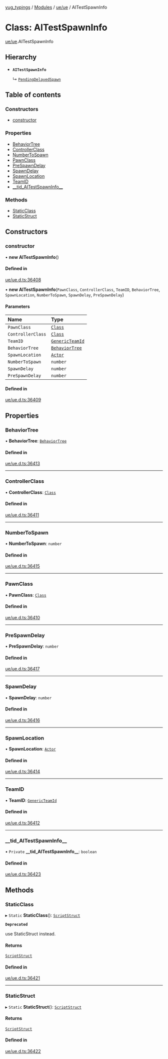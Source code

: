 [yug_typings](../README.md) / [Modules](../modules.md) / [ue/ue](../modules/ue_ue.md) / AITestSpawnInfo

# Class: AITestSpawnInfo

[ue/ue](../modules/ue_ue.md).AITestSpawnInfo

## Hierarchy

- **`AITestSpawnInfo`**

  ↳ [`PendingDelayedSpawn`](ue_ue.PendingDelayedSpawn.md)

## Table of contents

### Constructors

- [constructor](ue_ue.AITestSpawnInfo.md#constructor)

### Properties

- [BehaviorTree](ue_ue.AITestSpawnInfo.md#behaviortree)
- [ControllerClass](ue_ue.AITestSpawnInfo.md#controllerclass)
- [NumberToSpawn](ue_ue.AITestSpawnInfo.md#numbertospawn)
- [PawnClass](ue_ue.AITestSpawnInfo.md#pawnclass)
- [PreSpawnDelay](ue_ue.AITestSpawnInfo.md#prespawndelay)
- [SpawnDelay](ue_ue.AITestSpawnInfo.md#spawndelay)
- [SpawnLocation](ue_ue.AITestSpawnInfo.md#spawnlocation)
- [TeamID](ue_ue.AITestSpawnInfo.md#teamid)
- [\_\_tid\_AITestSpawnInfo\_\_](ue_ue.AITestSpawnInfo.md#__tid_aitestspawninfo__)

### Methods

- [StaticClass](ue_ue.AITestSpawnInfo.md#staticclass)
- [StaticStruct](ue_ue.AITestSpawnInfo.md#staticstruct)

## Constructors

### constructor

• **new AITestSpawnInfo**()

#### Defined in

[ue/ue.d.ts:36408](https://github.com/YugMetaverse/yug_typings/blob/25cad34/ue/ue.d.ts#L36408)

• **new AITestSpawnInfo**(`PawnClass`, `ControllerClass`, `TeamID`, `BehaviorTree`, `SpawnLocation`, `NumberToSpawn`, `SpawnDelay`, `PreSpawnDelay`)

#### Parameters

| Name | Type |
| :------ | :------ |
| `PawnClass` | [`Class`](ue_ue.Class.md) |
| `ControllerClass` | [`Class`](ue_ue.Class.md) |
| `TeamID` | [`GenericTeamId`](ue_ue.GenericTeamId.md) |
| `BehaviorTree` | [`BehaviorTree`](ue_ue.BehaviorTree.md) |
| `SpawnLocation` | [`Actor`](ue_ue.Actor.md) |
| `NumberToSpawn` | `number` |
| `SpawnDelay` | `number` |
| `PreSpawnDelay` | `number` |

#### Defined in

[ue/ue.d.ts:36409](https://github.com/YugMetaverse/yug_typings/blob/25cad34/ue/ue.d.ts#L36409)

## Properties

### BehaviorTree

• **BehaviorTree**: [`BehaviorTree`](ue_ue.BehaviorTree.md)

#### Defined in

[ue/ue.d.ts:36413](https://github.com/YugMetaverse/yug_typings/blob/25cad34/ue/ue.d.ts#L36413)

___

### ControllerClass

• **ControllerClass**: [`Class`](ue_ue.Class.md)

#### Defined in

[ue/ue.d.ts:36411](https://github.com/YugMetaverse/yug_typings/blob/25cad34/ue/ue.d.ts#L36411)

___

### NumberToSpawn

• **NumberToSpawn**: `number`

#### Defined in

[ue/ue.d.ts:36415](https://github.com/YugMetaverse/yug_typings/blob/25cad34/ue/ue.d.ts#L36415)

___

### PawnClass

• **PawnClass**: [`Class`](ue_ue.Class.md)

#### Defined in

[ue/ue.d.ts:36410](https://github.com/YugMetaverse/yug_typings/blob/25cad34/ue/ue.d.ts#L36410)

___

### PreSpawnDelay

• **PreSpawnDelay**: `number`

#### Defined in

[ue/ue.d.ts:36417](https://github.com/YugMetaverse/yug_typings/blob/25cad34/ue/ue.d.ts#L36417)

___

### SpawnDelay

• **SpawnDelay**: `number`

#### Defined in

[ue/ue.d.ts:36416](https://github.com/YugMetaverse/yug_typings/blob/25cad34/ue/ue.d.ts#L36416)

___

### SpawnLocation

• **SpawnLocation**: [`Actor`](ue_ue.Actor.md)

#### Defined in

[ue/ue.d.ts:36414](https://github.com/YugMetaverse/yug_typings/blob/25cad34/ue/ue.d.ts#L36414)

___

### TeamID

• **TeamID**: [`GenericTeamId`](ue_ue.GenericTeamId.md)

#### Defined in

[ue/ue.d.ts:36412](https://github.com/YugMetaverse/yug_typings/blob/25cad34/ue/ue.d.ts#L36412)

___

### \_\_tid\_AITestSpawnInfo\_\_

• `Private` **\_\_tid\_AITestSpawnInfo\_\_**: `boolean`

#### Defined in

[ue/ue.d.ts:36423](https://github.com/YugMetaverse/yug_typings/blob/25cad34/ue/ue.d.ts#L36423)

## Methods

### StaticClass

▸ `Static` **StaticClass**(): [`ScriptStruct`](ue_ue.ScriptStruct.md)

**`Deprecated`**

use StaticStruct instead.

#### Returns

[`ScriptStruct`](ue_ue.ScriptStruct.md)

#### Defined in

[ue/ue.d.ts:36421](https://github.com/YugMetaverse/yug_typings/blob/25cad34/ue/ue.d.ts#L36421)

___

### StaticStruct

▸ `Static` **StaticStruct**(): [`ScriptStruct`](ue_ue.ScriptStruct.md)

#### Returns

[`ScriptStruct`](ue_ue.ScriptStruct.md)

#### Defined in

[ue/ue.d.ts:36422](https://github.com/YugMetaverse/yug_typings/blob/25cad34/ue/ue.d.ts#L36422)
